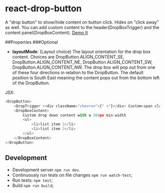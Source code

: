 # react-drop-button

A "drop button" to show/hide content on button click. Hides on "click away" as well. You can add custom content to the header(DropBoxTrigger) and the content panel(DropBoxContent). [Demo It](http://tehandyb.github.io/react-drop-button/)

##Properties
###Optional
* **layoutMode**: (Layout choice) The layout orientation for the drop box content. Choices are DropButton.ALIGN_CONTENT_SE, DropButton.ALIGN_CONTENT_NE, DropButton.ALIGN_CONTENT_SW, DropButton.ALIGN_CONTENT_NW. 
The drop box will pop out from one of these four directions in relation to the DropButton. The default position is South East meaning the content pops out from the bottom left of the DropButton. 

JSX:
```js
<DropButton>
	<DropTrigger ><div className="chevron">{" >"}</div> Custom<span className="bold-text"> button content</span></DropTrigger>
	<DropBoxContent>
		Custom drop down content with a 160px min-width
		<ul>
			<li>list item 1</li>
			<li>list item 2</li>
		</ul>
	</DropBoxContent>
</DropButton>
```

## Development

* Development server `npm run dev`.
* Continuously run tests on file changes `npm run watch-test`;
* Run tests: `npm test`;
* Build `npm run build`;
